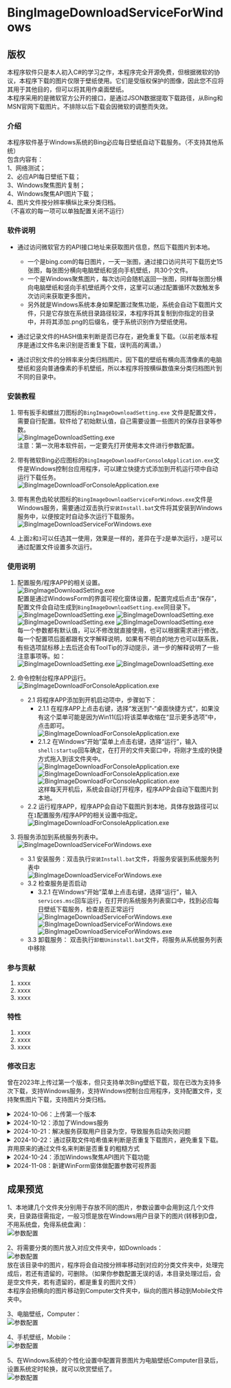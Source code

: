 # BingImageDownloadServiceForWindows

## 版权
本程序软件只是本人初入C#的学习之作，本程序完全开源免费，但根据微软的协议，本程序下载的图片仅限于壁纸使用。它们是受版权保护的图像，因此您不应将其用于其他目的，但可以将其用作桌面壁纸。  
本程序采用的是微软官方公开的接口，是通过JSON数据提取下载路径，从Bing和MSN官网下载图片。不排除以后下载会因微软的调整而失效。

### 介绍
本程序软件基于Windows系统的Bing必应每日壁纸自动下载服务。（不支持其他系统）  
包含内容有：  
1、网络测试；  
2、必应API每日壁纸下载；  
3、Windows聚焦图片复制；  
4、Windows聚焦API图片下载；  
4、图片文件按分辨率横纵比来分类归档。  
（不喜欢的每一项可以单独配置关闭不运行）  


### 软件说明
* 通过访问微软官方的API接口地址来获取图片信息，然后下载图片到本地。  
  * 一个是bing.com的每日图片，一天一张图，通过接口访问共可下载历史15张图，每张图分横向电脑壁纸和竖向手机壁纸，共30个文件。  
  * 一个是Windows聚焦图片，每次访问会随机返回一张图，同样每张图分横向电脑壁纸和竖向手机壁纸两个文件，这里可以通过配置循环次数触发多次访问来获取更多图片。  
  * 另外就是Windows系统本身如果配置过聚焦功能，系统会自动下载图片文件，只是它存放在系统目录路径较深，本程序将其复制到你指定的目录中，并将其添加.png的后缀名，便于系统识别作为壁纸使用。  

* 通过记录文件的HASH值来判断是否已存在，避免重复下载。（以前老版本程序是通过文件名来识别是否重复下载，误判高的离谱。）  

* 通过识别文件的分辨率来分类归档图片。因下载的壁纸有横向高清像素的电脑壁纸和竖向普通像素的手机壁纸，所以本程序将按横纵数值来分类归档图片到不同的目录中。  


### 安装教程

1.  带有扳手和螺丝刀图标的`BingImageDownloadSetting.exe` 文件是配置文件，需要自行配置。软件给了初始默认值，自己需要设置一些图片的保存目录等参数。  
![BingImageDownloadSetting.exe](https://gitee.com/gggplso/MarkdownPhotos/raw/master/Photos/BingImageDownloadServiceForWindows/README/BingImageDownloadSetting_ico.png)  
注意：第一次用本软件前，一定要先打开使用本文件进行参数配置。


2.  带有微软Bing必应图标的`BingImageDownloadForConsoleApplication.exe`文件是Windows控制台应用程序，可以建立快捷方式添加到开机运行项中自动运行下载任务。  
![BingImageDownloadForConsoleApplication.exe](https://gitee.com/gggplso/MarkdownPhotos/raw/master/Photos/BingImageDownloadServiceForWindows/README/BingImageDownloadForConsoleApplication_ico.png)  


3.  带有黑色齿轮状图标的`BingImageDownloadServiceForWindows.exe`文件是Windows服务，需要通过双击执行`安装Install.bat`文件将其安装到Windows服务中，以便按定时自动多次运行下载服务。  
![BingImageDownloadServiceForWindows.exe](https://gitee.com/gggplso/MarkdownPhotos/raw/master/Photos/BingImageDownloadServiceForWindows/README/BingImageDownloadServiceForWindows_ico.png)  


4.  上面`2`和`3`可以任选其一使用，效果是一样的，差异在于`2`是单次运行，`3`是可以通过配置文件设置多次运行。  



### 使用说明

1.  配置服务/程序APP的相关设置。  
![BingImageDownloadSetting.exe](https://gitee.com/gggplso/MarkdownPhotos/raw/master/Photos/BingImageDownloadServiceForWindows/README/BingImageDownloadSetting_ico_list.png)  
配置是通过WindowsForm的界面可视化窗体设置，配置完成后点击“保存”，配置文件会自动生成到`BingImageDownloadSetting.exe`同目录下。  
![BingImageDownloadSetting.exe](https://gitee.com/gggplso/MarkdownPhotos/raw/master/Photos/BingImageDownloadServiceForWindows/README/BingImageDownloadSetting_MainSetting.png)
![BingImageDownloadSetting.exe](https://gitee.com/gggplso/MarkdownPhotos/raw/master/Photos/BingImageDownloadServiceForWindows/README/BingImageDownloadSetting_Setting1.png)
![BingImageDownloadSetting.exe](https://gitee.com/gggplso/MarkdownPhotos/raw/master/Photos/BingImageDownloadServiceForWindows/README/BingImageDownloadSetting_Setting2.png)
![BingImageDownloadSetting.exe](https://gitee.com/gggplso/MarkdownPhotos/raw/master/Photos/BingImageDownloadServiceForWindows/README/BingImageDownloadSetting_Setting3.png)  
每一个参数都有默认值，可以不修改就直接使用，也可以根据需求进行修改。每一个配置项后面都跟有文字解释说明，如果有不明白的地方也可以联系我，有些选项鼠标移上去后还会有ToolTip的浮动提示，进一步的解释说明了一些注意事项等。如：  
![BingImageDownloadSetting.exe](https://gitee.com/gggplso/MarkdownPhotos/raw/master/Photos/BingImageDownloadServiceForWindows/README/BingImageDownloadSetting_TooTip1.png)
![BingImageDownloadSetting.exe](https://gitee.com/gggplso/MarkdownPhotos/raw/master/Photos/BingImageDownloadServiceForWindows/README/BingImageDownloadSetting_TooTip2.png)


2.  命令控制台程序APP运行。  
![BingImageDownloadForConsoleApplication.exe](https://gitee.com/gggplso/MarkdownPhotos/raw/master/Photos/BingImageDownloadServiceForWindows/README/BingImageDownloadForConsoleApplication_ico_list.png)  
    * 2.1 将程序APP添加到开机启动项中，步骤如下：  
      * 2.1.1 在程序APP上点击右键，选择“发送到”-“桌面快捷方式”，如果没有这个菜单可能是因为Win11(后)将该菜单收缩在“显示更多选项”中，点击即可。  
![BingImageDownloadForConsoleApplication.exe](https://gitee.com/gggplso/MarkdownPhotos/raw/master/Photos/BingImageDownloadServiceForWindows/README/BingImageDownloadForConsoleApplication_shell.png)  
      * 2.1.2 在Windows“开始”菜单上点击右键，选择“运行”，输入`shell:startup`回车确定，在打开的文件夹窗口中，将刚才生成的快捷方式拖入到该文件夹中。  
![BingImageDownloadForConsoleApplication.exe](https://gitee.com/gggplso/MarkdownPhotos/raw/master/Photos/BingImageDownloadServiceForWindows/README/BingImageDownloadForConsoleApplication_startup.png) ![BingImageDownloadForConsoleApplication.exe](https://gitee.com/gggplso/MarkdownPhotos/raw/master/Photos/BingImageDownloadServiceForWindows/README/BingImageDownloadForConsoleApplication_run.png) ![BingImageDownloadForConsoleApplication.exe](https://gitee.com/gggplso/MarkdownPhotos/raw/master/Photos/BingImageDownloadServiceForWindows/README/BingImageDownloadForConsoleApplication_start.png)  
 这样每天开机后，系统会自动打开程序，程序APP会自动下载图片到本地。
    * 2.2 运行程序APP，程序APP会自动下载图片到本地，具体存放路径可以在`1`配置服务/程序APP的相关设置中指定。  
![BingImageDownloadForConsoleApplication.exe](https://gitee.com/gggplso/MarkdownPhotos/raw/master/Photos/BingImageDownloadServiceForWindows/README/BingImageDownloadForConsoleApplication_Download.png)


3.  将服务添加到系统服务列表中。  
![BingImageDownloadServiceForWindows.exe](https://gitee.com/gggplso/MarkdownPhotos/raw/master/Photos/BingImageDownloadServiceForWindows/README/BingImageDownloadServiceForWindows_ico_list.png)  
    * 3.1 安装服务：双击执行`安装Install.bat`文件，将服务安装到系统服务列表中  
![BingImageDownloadServiceForWindows.exe](https://gitee.com/gggplso/MarkdownPhotos/raw/master/Photos/BingImageDownloadServiceForWindows/README/BingImageDownloadServiceForWindows_Install.png)  
    * 3.2 检查服务是否启动  
      * 3.2.1 在Windows“开始”菜单上点击右键，选择“运行”，输入`services.msc`回车运行，在打开的系统服务列表窗口中，找到必应每日壁纸下载服务，检查是否正常运行  
![BingImageDownloadServiceForWindows.exe](https://gitee.com/gggplso/MarkdownPhotos/raw/master/Photos/BingImageDownloadServiceForWindows/README/BingImageDownloadForConsoleApplication_startup.png) ![BingImageDownloadServiceForWindows.exe](https://gitee.com/gggplso/MarkdownPhotos/raw/master/Photos/BingImageDownloadServiceForWindows/README/BingImageDownloadServiceForWindows_services.png) ![BingImageDownloadServiceForWindows.exe](https://gitee.com/gggplso/MarkdownPhotos/raw/master/Photos/BingImageDownloadServiceForWindows/README/BingImageDownloadServiceForWindows_servicelist.png)  
    * 3.3 卸载服务： 双击执行`卸载Uninstall.bat`文件，将服务从系统服务列表中移除   



### 参与贡献

1.  xxxx
2.  xxxx
3.  xxxx


### 特性

1.  xxxx
2.  xxxx
3.  xxxx


### 修改日志  
曾在2023年上传过第一个版本，但只支持单次Bing壁纸下载，现在已改为支持多次下载，支持Windows服务，支持Windows控制台应用程序，支持配置文件，支持聚焦图片下载，支持图片分类归档。  
<details>
    <summary>
        2024-10-06：上传第一个版本  
    </summary>
</details>
<details>
    <summary>
        2024-10-12：添加了Windows服务  
    </summary>
</details>
<details>
    <summary>
        2024-10-21：解决服务获取用户目录为空，导致服务启动失败问题
    </summary>
</details>
<details>
    <summary>
        2024-10-22：通过获取文件哈希值来判断是否重复下载图片，避免重复下载。弃用原来的通过文件名来判断是否重复的粗糙方式  
    </summary>
</details>
<details>
    <summary>
        2024-10-24：添加Windows聚焦API图片下载功能
    </summary>
</details>
<details>
    <summary>
        2024-11-08：新建WinForm窗体做配置参数可视界面
    </summary> 
</details>


## 成果预览
1、本地建几个文件夹分别用于存放不同的图片，参数设置中会用到这几个文件夹，目录路径需指定，一般习惯是放在Windows用户目录下的图片(转移到D盘，不用系统盘，免得系统盘满)：  
![参数配置](https://gitee.com/gggplso/MarkdownPhotos/raw/master/Photos/BingImageDownloadServiceForWindows/README/参数配置效果0.png)


2、将需要分类的图片放入对应文件夹中，如Downloads：  
![参数配置](https://gitee.com/gggplso/MarkdownPhotos/raw/master/Photos/BingImageDownloadServiceForWindows/README/参数配置效果1.png)  
放在该目录中的图片，程序将会自动按分辨率移动到对应的分类文件夹中，处理完成后，若还有遗留的，可删除。（如果你参数配置无误的话，本目录处理过后，会是空文件夹，若有遗留的，都是重复的图片文件）  
本程序会把横向的图片移动到Computer文件夹中，纵向的图片移动到Mobile文件夹中。  

3、电脑壁纸，Computer：  
![参数配置](https://gitee.com/gggplso/MarkdownPhotos/raw/master/Photos/BingImageDownloadServiceForWindows/README/参数配置效果2.png)


4、手机壁纸，Mobile：  
![参数配置](https://gitee.com/gggplso/MarkdownPhotos/raw/master/Photos/BingImageDownloadServiceForWindows/README/参数配置效果3.png)


5、在Windows系统的个性化设置中配置背景图片为电脑壁纸Computer目录后，设置系统定时轮换，就可以欣赏壁纸了。  
![参数配置](https://gitee.com/gggplso/MarkdownPhotos/raw/master/Photos/BingImageDownloadServiceForWindows/README/参数配置效果4.png)